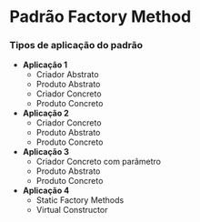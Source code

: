 # Padrão Factory Method

### Tipos de aplicação do padrão

- **Aplicação 1**
  - Criador Abstrato
  - Produto Abstrato
  - Criador Concreto
  - Produto Concreto
- **Aplicação 2**
  - Criador Concreto
  - Produto Abstrato
  - Produto Concreto
- **Aplicação 3**
  - Criador Concreto com parâmetro
  - Produto Abstrato
  - Produto Concreto
- **Aplicação 4**
  - Static Factory Methods
  - Virtual Constructor